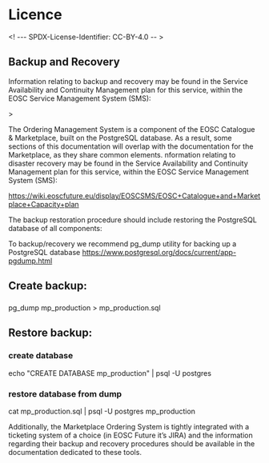 # Licence

<! --- SPDX-License-Identifier: CC-BY-4.0  -- >

## Backup and Recovery

Information relating to backup and recovery may be found in the Service Availability and Continuity Management plan for this service,  within the EOSC Service Management System (SMS):

<link to the SACM plan, currently under: <https://wiki.eoscfuture.eu/display/EOSCSMS/Capacity+plans+database> >



The Ordering Management System is a component of the EOSC Catalogue & Marketplace, built on the PostgreSQL database. As a result, some sections of this documentation will overlap with the documentation for the Marketplace, as they share common elements.
nformation relating to disaster recovery may be found in the Service Availability and Continuity Management plan for this service, within the EOSC Service Management System (SMS):

https://wiki.eoscfuture.eu/display/EOSCSMS/EOSC+Catalogue+and+Marketplace+Capacity+plan

The backup restoration procedure should include restoring the PostgreSQL database of all components:

To backup/recovery we recommend pg_dump utility for backing up a PostgreSQL database https://www.postgresql.org/docs/current/app-pgdump.html 

## Create backup: 
###
pg_dump mp_production > mp_production.sql

## Restore backup:
### create database

echo "CREATE DATABASE mp_production" | psql -U postgres

### restore database from dump

cat mp_production.sql |  psql -U postgres mp_production


Additionally, the Marketplace Ordering System is tightly integrated with a ticketing system of a choice (in EOSC Future it’s JIRA) and the information regarding their backup and recovery procedures should be available in the documentation dedicated to these tools.

